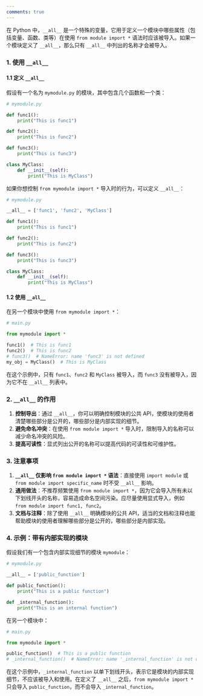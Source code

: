 ```yaml
---
comments: true
---
```


在 Python 中，`__all__` 是一个特殊的变量，它用于定义一个模块中哪些属性（包括变量、函数、类等）在使用 `from module import *` 语法时应该被导入。如果一个模块定义了 `__all__`，那么只有 `__all__` 中列出的名称才会被导入。

### 1. 使用 `__all__`

#### 1.1 定义 `__all__`

假设有一个名为 `mymodule.py` 的模块，其中包含几个函数和一个类：

```python
# mymodule.py

def func1():
    print("This is func1")

def func2():
    print("This is func2")

def func3():
    print("This is func3")

class MyClass:
    def __init__(self):
        print("This is MyClass")
```

如果你想控制 `from mymodule import *` 导入时的行为，可以定义 `__all__`：

```python
# mymodule.py

__all__ = ['func1', 'func2', 'MyClass']

def func1():
    print("This is func1")

def func2():
    print("This is func2")

def func3():
    print("This is func3")

class MyClass:
    def __init__(self):
        print("This is MyClass")
```

#### 1.2 使用 `__all__`

在另一个模块中使用 `from mymodule import *`：

```python
# main.py

from mymodule import *

func1()  # This is func1
func2()  # This is func2
# func3()  # NameError: name 'func3' is not defined
my_obj = MyClass()  # This is MyClass
```

在这个示例中，只有 `func1`、`func2` 和 `MyClass` 被导入，而 `func3` 没有被导入，因为它不在 `__all__` 列表中。

### 2. `__all__` 的作用

1. **控制导出**：通过 `__all__`，你可以明确控制模块的公共 API，使模块的使用者清楚哪些部分是公开的，哪些部分是内部实现的细节。
2. **避免命名冲突**：在使用 `from module import *` 导入时，限制导入的名称可以减少命名冲突的风险。
3. **提高可读性**：显式列出公开的名称可以提高代码的可读性和可维护性。

### 3. 注意事项

1. **`__all__` 仅影响 `from module import *` 语法**：直接使用 `import module` 或 `from module import specific_name` 时不受 `__all__` 影响。
2. **通用做法**：不推荐频繁使用 `from module import *`，因为它会导入所有未以下划线开头的名称，容易造成命名空间污染。应尽量使用显式导入，例如 `from module import func1, func2`。
3. **文档与注释**：除了使用 `__all__` 明确模块的公共 API，适当的文档和注释也能帮助模块的使用者理解哪些部分是公开的，哪些部分是内部实现。

### 4. 示例：带有内部实现的模块

假设我们有一个包含内部实现细节的模块 `mymodule`：

```python
# mymodule.py

__all__ = ['public_function']

def public_function():
    print("This is a public function")

def _internal_function():
    print("This is an internal function")
```

在另一个模块中：

```python
# main.py

from mymodule import *

public_function()  # This is a public function
# _internal_function()  # NameError: name '_internal_function' is not defined
```

在这个示例中，`_internal_function` 以单下划线开头，表示它是模块的内部实现细节，不应该被导入和使用。在定义了 `__all__` 之后，`from mymodule import *` 只会导入 `public_function`，而不会导入 `_internal_function`。